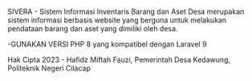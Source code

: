 SIVERA - Sistem Informasi Inventaris Barang dan Aset Desa merupakan sistem informasi berbasis website yang berguna untuk melakukan pendataan barang dan aset yang dimiliki oleh desa.

-GUNAKAN VERSI PHP 8 yang kompatibel dengan Laravel 9

Hak Cipta 2023 - Hafidz Miftah Fauzi, Pemerintah Desa Kedawung, Politeknik Negeri Cilacap
